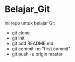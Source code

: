 # Belajar_Git
Ini repo untuk belajar Git
* git clone
* git init
* git add README.md
* git commit -m "first commit"
* git push -u origin master
